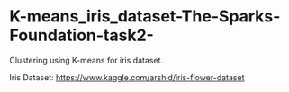 # K-means_iris_dataset-The-Sparks-Foundation-task2-
Clustering using K-means for iris dataset.

Iris Dataset: https://www.kaggle.com/arshid/iris-flower-dataset
